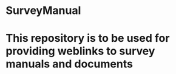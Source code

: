 # SurveyManual
# This repository is to be used for providing weblinks to survey manuals and documents
